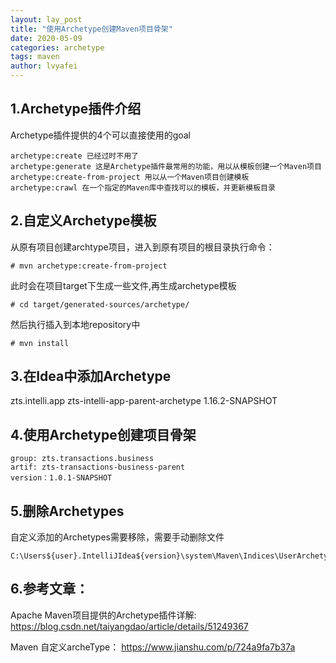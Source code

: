 ```yaml
---
layout: lay_post
title: "使用Archetype创建Maven项目骨架"
date: 2020-05-09
categories: archetype
tags: maven
author: lvyafei
---
```


## 1.Archetype插件介绍

Archetype插件提供的4个可以直接使用的goal

```
archetype:create 已经过时不用了
archetype:generate 这是Archetype插件最常用的功能，用以从模板创建一个Maven项目
archetype:create-from-project 用以从一个Maven项目创建模板
archetype:crawl 在一个指定的Maven库中查找可以的模板，并更新模板目录
```
<!--more-->

## 2.自定义Archetype模板

从原有项目创建archtype项目，进入到原有项目的根目录执行命令：

```
# mvn archetype:create-from-project 
```

此时会在项目target下生成一些文件,再生成archetype模板

```
# cd target/generated-sources/archetype/
```

然后执行插入到本地repository中 

```
# mvn install 
```

## 3.在Idea中添加Archetype

<groupId>zts.intelli.app</groupId>
<artifactId>zts-intelli-app-parent-archetype</artifactId>
<version>1.16.2-SNAPSHOT</version>

## 4.使用Archetype创建项目骨架

```
group: zts.transactions.business
artif: zts-transactions-business-parent
version：1.0.1-SNAPSHOT
```

## 5.删除Archetypes

自定义添加的Archetypes需要移除，需要手动删除文件

```
C:\Users${user}.IntelliJIdea${version}\system\Maven\Indices\UserArchetypes.xml 
```

## 6.参考文章：

Apache Maven项目提供的Archetype插件详解:
https://blog.csdn.net/taiyangdao/article/details/51249367

Maven 自定义archeType：
https://www.jianshu.com/p/724a9fa7b37a